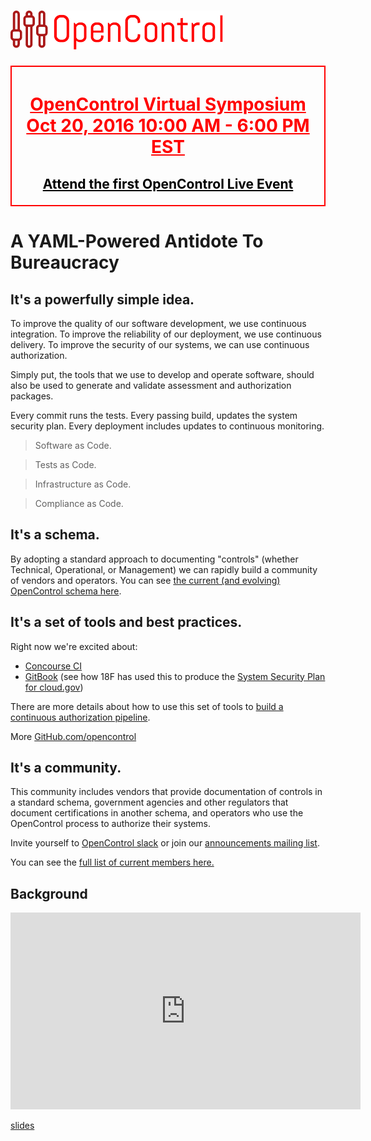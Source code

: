 # ![OpenControl Logo](img/oclogo.png)

<div style="border: 2px solid red; padding: 4px; text-align: center;">
	<h1>
		<a href="event2016" style="color: red;">OpenControl Virtual Symposium<br />Oct 20, 2016 10:00 AM - 6:00 PM EST</a>
	</h1>
	<h2>
		<a href="event2016" style="color: black;">Attend the first OpenControl Live Event</a>
	</h2>
</div>

# A YAML-Powered Antidote To Bureaucracy #

## It's a powerfully simple idea.

To improve the quality of our software development, we use continuous integration.
To improve the reliability of our deployment, we use continuous delivery.
To improve the security of our systems, we can use continuous authorization.

Simply put, the tools that we use to develop and operate software, should also be
used to generate and validate assessment and authorization packages.

Every commit runs the tests.
Every passing build, updates the system security plan.
Every deployment includes updates to continuous monitoring.

> Software as Code.

> Tests as Code.

> Infrastructure as Code.

> Compliance as Code.

## It's a schema.

By adopting a standard approach to documenting "controls" (whether Technical, Operational, or Management) we can rapidly build a community of vendors and operators. You can see [the current (and evolving) OpenControl schema here](https://github.com/opencontrol/schemas).

## It's a set of tools and best practices.

Right now we're excited about:

 * [Concourse CI](http://concourse.ci)
 * [GitBook](https://www.gitbook.com/) (see how 18F has used this to produce the [System Security Plan for cloud.gov](https://compliance.cloud.gov))

There are more details about how to use this set of tools to [build a continuous authorization pipeline](pipelines.md).

More [GitHub.com/opencontrol](https://github.com/opencontrol)

## It's a community.

This community includes vendors that provide documentation of controls in a standard
schema, government agencies and other regulators that document certifications in
another schema, and operators who use the OpenControl process to authorize their
systems.

Invite yourself to [OpenControl slack](https://opencontrol-slack-inviter.herokuapp.com) or join our [announcements mailing list](http://eepurl.com/cg0ZE1).

You can see the [full list of current members here.](members)

## Background

<iframe width="560" height="315" src="https://www.youtube.com/embed/hb3gonG2oFA" frameborder="0" allowfullscreen></iframe>

[slides](https://speakerdeck.com/joshuamckenty/all-things-open-opencontrol)

<script>(function(t,e,s,n){var o,c,i;t.SMCX=t.SMCX||[],e.getElementById(n)||(o=e.getElementsByTagName(s),c=o[o.length-1],i=e.createElement(s),i.type="text/javascript",i.async=!0,i.id=n,i.src=["https:"===location.protocol?"https://":"http://","widget.surveymonkey.com/collect/website/js/buKyZ9s1TiQ6L39239qqd0mw3OfgfulqJfjmQgmZIjJvxhyPW5RvtAS094QgBX_2Fb.js"].join(""),c.parentNode.insertBefore(i,c))})(window,document,"script","smcx-sdk");</script>
